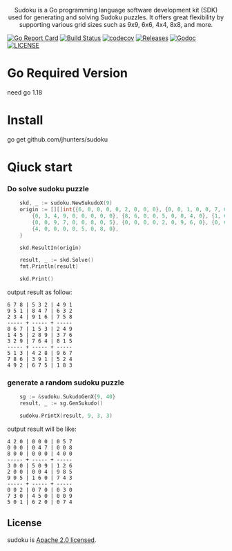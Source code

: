 <p align="center">
Sudoku is a Go programming language software development kit (SDK) used for generating and solving Sudoku puzzles. It offers great flexibility by supporting various grid sizes such as 9x9, 6x6, 4x4, 8x8, and more.
</p>

[![Go Report Card](https://goreportcard.com/badge/github.com/jhunters/sudoku)](https://goreportcard.com/report/github.com/jhunters/sudoku)
[![Build Status](https://github.com/jhunters/sudoku/actions/workflows/go.yml/badge.svg)](https://github.com/jhunters/sudoku/actions/workflows/go.yml)
[![codecov](https://codecov.io/gh/jhunters/sudoku/branch/main/graph/badge.svg)](https://codecov.io/gh/jhunters/sudoku)
[![Releases](https://img.shields.io/github/release/jhunters/sudoku/all.svg?style=flat-square)](https://github.com/jhunters/sudoku/releases)
[![Godoc](http://img.shields.io/badge/go-documentation-blue.svg?style=flat-square)](https://godoc.org/github.com/jhunters/sudoku)
[![LICENSE](https://img.shields.io/github/license/jhunters/sudoku.svg?style=flat-square)](https://github.com/jhunters/sudoku/blob/main/LICENSE)


# Go Required Version
need go 1.18

# Install
go get github.com/jhunters/sudoku


# Qiuck start

### Do solve sudoku puzzle
```go
	skd, _ := sudoku.NewSukudoX(9)
	origin := [][]int{{6, 0, 0, 0, 0, 2, 0, 0, 0}, {0, 0, 1, 0, 0, 7, 0, 0, 2},
		{0, 3, 4, 9, 0, 0, 0, 0, 0}, {8, 6, 0, 0, 5, 0, 0, 4, 0}, {1, 0, 0, 0, 0, 0, 0, 0, 6},
		{0, 0, 9, 7, 0, 0, 8, 0, 5}, {0, 0, 0, 0, 2, 0, 9, 6, 0}, {0, 0, 0, 0, 0, 1, 0, 0, 4}, 
        {4, 0, 0, 0, 0, 5, 0, 8, 0},
	}

	skd.ResultIn(origin)

	result, _ := skd.Solve()
	fmt.Println(result)

	skd.Print()
```

output result as follow:

```shell
6 7 8 | 5 3 2 | 4 9 1 
9 5 1 | 8 4 7 | 6 3 2 
2 3 4 | 9 1 6 | 7 5 8 
----- + ----- + ----- 
8 6 7 | 1 5 3 | 2 4 9 
1 4 5 | 2 8 9 | 3 7 6 
3 2 9 | 7 6 4 | 8 1 5 
----- + ----- + ----- 
5 1 3 | 4 2 8 | 9 6 7 
7 8 6 | 3 9 1 | 5 2 4 
4 9 2 | 6 7 5 | 1 8 3
```


### generate a random sudoku puzzle

```go
    sg := &sudoku.SukudoGenX{9, 40}
    result, _ := sg.GenSukudo()

    sudoku.PrintX(result, 9, 3, 3)
```
output result will be like:

```shell
4 2 0 | 0 0 0 | 0 5 7
0 0 0 | 0 4 7 | 0 0 8
8 0 0 | 0 0 0 | 4 0 0
----- + ----- + -----
3 0 0 | 5 0 9 | 1 2 6
2 0 0 | 0 0 4 | 9 8 5
9 0 5 | 1 6 0 | 7 4 3
----- + ----- + -----
0 0 2 | 0 7 0 | 0 3 0
7 3 0 | 4 5 0 | 0 0 9
5 0 1 | 6 2 0 | 0 7 4
```

## License
sudoku is [Apache 2.0 licensed](./LICENSE).
